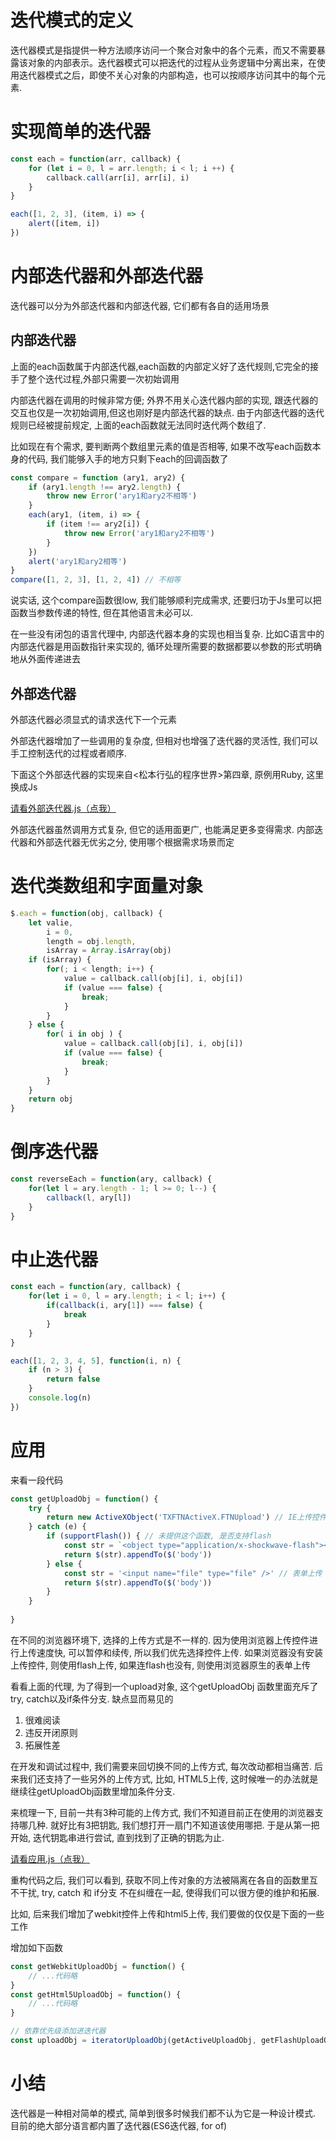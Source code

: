 # 迭代模式的定义

迭代器模式是指提供一种方法顺序访问一个聚合对象中的各个元素，而又不需要暴露该对象的内部表示。迭代器模式可以把迭代的过程从业务逻辑中分离出来，在使用迭代器模式之后，即使不关心对象的内部构造，也可以按顺序访问其中的每个元素.

# 实现简单的迭代器

```javascript
const each = function(arr, callback) {
    for (let i = 0, l = arr.length; i < l; i ++) {
        callback.call(arr[i], arr[i], i)
    }
}

each([1, 2, 3], (item, i) => {
    alert([item, i])
})
```

# 内部迭代器和外部迭代器

迭代器可以分为外部迭代器和内部迭代器, 它们都有各自的适用场景

## 内部迭代器

上面的each函数属于内部迭代器,each函数的内部定义好了迭代规则,它完全的接手了整个迭代过程,外部只需要一次初始调用

内部迭代器在调用的时候非常方便; 外界不用关心迭代器内部的实现, 跟迭代器的交互也仅是一次初始调用,但这也刚好是内部迭代器的缺点. 由于内部迭代器的迭代规则已经被提前规定, 上面的each函数就无法同时迭代两个数组了.

比如现在有个需求, 要判断两个数组里元素的值是否相等, 如果不改写each函数本身的代码, 我们能够入手的地方只剩下each的回调函数了

```javascript
const compare = function (ary1, ary2) {
    if (ary1.length !== ary2.length) {
        throw new Error('ary1和ary2不相等')
    }
    each(ary1, (item, i) => {
        if (item !== ary2[i]) {
            throw new Error('ary1和ary2不相等')
        }
    })
    alert('ary1和ary2相等')
}
compare([1, 2, 3], [1, 2, 4]) // 不相等
```

说实话, 这个compare函数很low, 我们能够顺利完成需求, 还要归功于Js里可以把函数当参数传递的特性, 但在其他语言未必可以.

在一些没有闭包的语言代理中, 内部迭代器本身的实现也相当复杂. 比如C语言中的内部迭代器是用函数指针来实现的, 循环处理所需要的数据都要以参数的形式明确地从外面传递进去

## 外部迭代器

外部迭代器必须显式的请求迭代下一个元素

外部迭代器增加了一些调用的复杂度, 但相对也增强了迭代器的灵活性, 我们可以手工控制迭代的过程或者顺序.

下面这个外部迭代器的实现来自<松本行弘的程序世界>第四章, 原例用Ruby, 这里换成Js

[请看外部迭代器.js（点我）](外部迭代器.js)


外部迭代器虽然调用方式复杂, 但它的适用面更广, 也能满足更多变得需求. 内部迭代器和外部迭代器无优劣之分, 使用哪个根据需求场景而定

# 迭代类数组和字面量对象

```javascript
$.each = function(obj, callback) {
    let valie,
        i = 0,
        length = obj.length,
        isArray = Array.isArray(obj)
    if (isArray) {
        for(; i < length; i++) {
            value = callback.call(obj[i], i, obj[i])
            if (value === false) {
                break;
            }
        }
    } else {
        for( i in obj ) {
            value = callback.call(obj[i], i, obj[i])
            if (value === false) {
                break;
            }
        }
    }
    return obj
}
```

# 倒序迭代器

```javascript
const reverseEach = function(ary, callback) {
    for(let l = ary.length - 1; l >= 0; l--) {
        callback(l, ary[l])
    }
}
```

# 中止迭代器

```javascript
const each = function(ary, callback) {
    for(let i = 0, l = ary.length; i < l; i++) {
        if(callback(i, ary[1]) === false) {
            break
        }
    }
}

each([1, 2, 3, 4, 5], function(i, n) {
    if (n > 3) {
        return false
    }
    console.log(n)
})
```

# 应用

来看一段代码

```javascript
const getUploadObj = function() {
    try {
        return new ActiveXObject('TXFTNActiveX.FTNUpload') // IE上传控件
    } catch (e) {
        if (supportFlash()) { // 未提供这个函数, 是否支持flash
            const str = `<object type="application/x-shockwave-flash"></object>`
            return $(str).appendTo($('body'))
        } else {
            const str = '<input name="file" type="file" />' // 表单上传
            return $(str).appendTo($('body'))
        }
    }
    
}
```

在不同的浏览器环境下, 选择的上传方式是不一样的. 因为使用浏览器上传控件进行上传速度快, 可以暂停和续传, 所以我们优先选择控件上传. 如果浏览器没有安装上传控件, 则使用flash上传, 如果连flash也没有, 则使用浏览器原生的表单上传

看看上面的代理, 为了得到一个upload对象, 这个getUploadObj 函数里面充斥了try, catch以及if条件分支. 缺点显而易见的

1. 很难阅读
2. 违反开闭原则
3. 拓展性差

在开发和调试过程中, 我们需要来回切换不同的上传方式, 每次改动都相当痛苦. 后来我们还支持了一些另外的上传方式, 比如, HTML5上传, 这时候唯一的办法就是继续往getUploadObj函数里增加条件分支.

来梳理一下, 目前一共有3种可能的上传方式, 我们不知道目前正在使用的浏览器支持哪几种. 就好比有3把钥匙, 我们想打开一扇门不知道该使用哪把. 于是从第一把开始, 迭代钥匙串进行尝试, 直到找到了正确的钥匙为止.

[请看应用.js（点我）](应用.js)

重构代码之后, 我们可以看到, 获取不同上传对象的方法被隔离在各自的函数里互不干扰, try, catch 和 if分支 不在纠缠在一起, 使得我们可以很方便的维护和拓展.

比如, 后来我们增加了webkit控件上传和html5上传, 我们要做的仅仅是下面的一些工作

增加如下函数
```javascript
const getWebkitUploadObj = function() {
    // ...代码略
}
const getHtml5UploadObj = function() {
    // ...代码略
}

// 依靠优先级添加进迭代器
const uploadObj = iteratorUploadObj(getActiveUploadObj, getFlashUploadObj, iteratorUploadObj, getWebkitUploadObj, getHtml5UploadObj)

```

# 小结

迭代器是一种相对简单的模式, 简单到很多时候我们都不认为它是一种设计模式. 目前的绝大部分语言都内置了迭代器(ES6迭代器, for of)